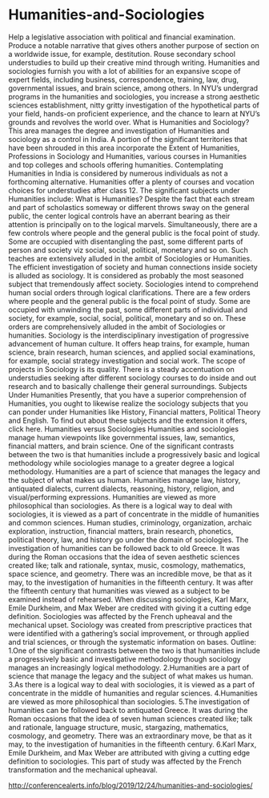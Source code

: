 # Humanities-and-Sociologies
Help a legislative association with political and financial examination. Produce a notable narrative that gives others another purpose of section on a worldwide issue, for example, destitution. Rouse secondary school understudies to build up their creative mind through writing. Humanities and sociologies furnish you with a lot of abilities for an expansive scope of expert fields, including business, correspondence, training, law, drug, governmental issues, and brain science, among others.  In NYU’s undergrad programs in the humanities and sociologies, you increase a strong aesthetic sciences establishment, nitty gritty investigation of the hypothetical parts of your field, hands-on proficient experience, and the chance to learn at NYU’s grounds and revolves the world over.  What is Humanities and Sociology?  This area manages the degree and investigation of Humanities and sociology as a control in India. A portion of the significant territories that have been shrouded in this area incorporate the Extent of Humanities, Professions in Sociology and Humanities, various courses in Humanities and top colleges and schools offering humanities. Contemplating Humanities in India is considered by numerous individuals as not a forthcoming alternative. Humanities offer a plenty of courses and vocation choices for understudies after class 12. The significant subjects under Humanities include:  What is Humanities?  Despite the fact that each stream and part of scholastics someway or different throws sway on the general public, the center logical controls have an aberrant bearing as their attention is principally on to the logical marvels. Simultaneously, there are a few controls where people and the general public is the focal point of study. Some are occupied with disentangling the past, some different parts of person and society viz social, social, political, monetary and so on. Such teaches are extensively alluded in the ambit of Sociologies or Humanities.  The efficient investigation of society and human connections inside society is alluded as sociology. It is considered as probably the most seasoned subject that tremendously affect society. Sociologies intend to comprehend human social orders through logical clarifications. There are a few orders where people and the general public is the focal point of study. Some are occupied with unwinding the past, some different parts of individual and society, for example, social, social, political, monetary and so on. These orders are comprehensively alluded in the ambit of Sociologies or humanities.     Sociology is the interdisciplinary investigation of progressive advancement of human culture. It offers heap trains, for example, human science, brain research, human sciences, and applied social examinations, for example, social strategy investigation and social work. The scope of projects in Sociology is its quality. There is a steady accentuation on understudies seeking after different sociology courses to do inside and out research and to basically challenge their general surroundings.  Subjects Under Humanities  Presently, that you have a superior comprehension of Humanities, you ought to likewise realize the sociology subjects that you can ponder under Humanities like History, Financial matters, Political Theory and English. To find out about these subjects and the extension it offers, click here.  Humanities versus Sociologies  Humanities and sociologies manage human viewpoints like governmental issues, law, semantics, financial matters, and brain science. One of the significant contrasts between the two is that humanities include a progressively basic and logical methodology while sociologies manage to a greater degree a logical methodology.  Humanities are a part of science that manages the legacy and the subject of what makes us human. Humanities manage law, history, antiquated dialects, current dialects, reasoning, history, religion, and visual/performing expressions. Humanities are viewed as more philosophical than sociologies.     As there is a logical way to deal with sociologies, it is viewed as a part of concentrate in the middle of humanities and common sciences. Human studies, criminology, organization, archaic exploration, instruction, financial matters, brain research, phonetics, political theory, law, and history go under the domain of sociologies.  The investigation of humanities can be followed back to old Greece. It was during the Roman occasions that the idea of seven aesthetic sciences created like; talk and rationale, syntax, music, cosmology, mathematics, space science, and geometry. There was an incredible move, be that as it may, to the investigation of humanities in the fifteenth century. It was after the fifteenth century that humanities was viewed as a subject to be examined instead of rehearsed.     When discussing sociologies, Karl Marx, Emile Durkheim, and Max Weber are credited with giving it a cutting edge definition. Sociologies was affected by the French upheaval and the mechanical upset. Sociology was created from prescriptive practices that were identified with a gathering’s social improvement, or through applied and trial sciences, or through the systematic information on bases.  Outline:  1.One of the significant contrasts between the two is that humanities include a progressively basic and investigative methodology though sociology manages an increasingly logical methodology.  2.Humanities are a part of science that manage the legacy and the subject of what makes us human.  3.As there is a logical way to deal with sociologies, it is viewed as a part of concentrate in the middle of humanities and regular sciences.  4.Humanities are viewed as more philosophical than sociologies.  5.The investigation of humanities can be followed back to antiquated Greece. It was during the Roman occasions that the idea of seven human sciences created like; talk and rationale, language structure, music, stargazing, mathematics, cosmology, and geometry. There was an extraordinary move, be that as it may, to the investigation of humanities in the fifteenth century.     6.Karl Marx, Emile Durkheim, and Max Weber are attributed with giving a cutting edge definition to sociologies. This part of study was affected by the French transformation and the mechanical upheaval.

http://conferencealerts.info/blog/2019/12/24/humanities-and-sociologies/

